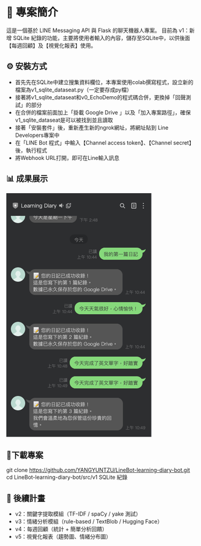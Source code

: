 # 📌 專案簡介

這是一個基於 LINE Messaging API 與 Flask 的聊天機器人專案。 目前為 v1：新增 SQLite 紀錄的功能，主要將使用者輸入的內容，儲存至SQLite中，以供後面【每週回顧】及【視覺化報表】使用。 

## ⚙️ 安裝方式
- 首先先在SQLite中建立搜集資料欄位，本專案使用colab撰寫程式，設立新的檔案為v1_sqlite_dataseat.py（一定要存成py檔）
- 接著將v1_sqlite_dataseat和v0_EchoDemo的程式碼合併，更換掉「回聲測試」的部分
- 在合併的檔案前面加上「掛載 Google Drive 」以及「加入專案路徑」，確保v1_sqlite_dataseat是可以被找到並且讀取
- 接著「安裝套件」後，重新產生新的ngrok網址，將網址貼到 Line Developers專案中
- 在「LINE Bot 程式」中輸入【Channel access token】、【Channel secret】後，執行程式
- 將Webhook URL打開，即可在Line輸入訊息

## 📊 成果展示
![v.1使用者訊息輸入以及系統回復和儲存](images/v1_SQLite.png)


## 🚀下載專案
git clone https://github.com/YANGYUNTZU/LineBot-learning-diary-bot.git  
cd LineBot-learning-diary-bot/src/v1 SQLite 紀錄

## 📅 後續計畫
- v2：關鍵字提取模組（TF-IDF / spaCy / yake 測試）
- v3：情緒分析模組（rule-based / TextBlob / Hugging Face）
- v4：每週回顧（統計 + 簡單分析回饋）
- v5：視覺化報表（趨勢圖、情緒分布圖）

